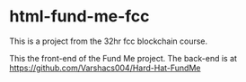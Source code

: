 # html-fund-me-fcc
This is a project from the 32hr fcc blockchain course.

This the front-end of the Fund Me project. The back-end is at https://github.com/Varshacs004/Hard-Hat-FundMe 
